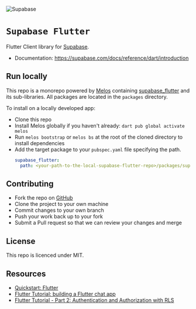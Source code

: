 ![Supabase](https://raw.githubusercontent.com/supabase/supabase-flutter/main/.github/images/supabase-banner.jpg)

# `Supabase Flutter`

Flutter Client library for [Supabase](https://supabase.com/).

- Documentation: https://supabase.com/docs/reference/dart/introduction

## Run locally

This repo is a monorepo powered by [Melos](https://melos.invertase.dev/) containing [supabase_flutter](https://github.com/supabase/supabase-flutter/tree/main/packages/supabase_flutter) and its sub-libraries. All packages are located in the `packages` directory.

To install on a locally developed app:

- Clone this repo
- Install Melos globally if you haven't already: `dart pub global activate melos`
- Run `melos bootstrap` or `melos bs` at the root of the cloned directory to install dependencies
- Add the target package to your `pubspec.yaml` file specifying the path.
  ```yaml
  supabase_flutter:
    path: <your-path-to-the-local-supabase-flutter-repo>/packages/supabase_flutter
  ```

## Contributing

- Fork the repo on [GitHub](https://github.com/supabase/supabase-flutter)
- Clone the project to your own machine
- Commit changes to your own branch
- Push your work back up to your fork
- Submit a Pull request so that we can review your changes and merge

## License

This repo is licenced under MIT.

## Resources

- [Quickstart: Flutter](https://supabase.com/docs/guides/with-flutter)
- [Flutter Tutorial: building a Flutter chat app](https://supabase.com/blog/flutter-tutorial-building-a-chat-app)
- [Flutter Tutorial - Part 2: Authentication and Authorization with RLS](https://supabase.com/blog/flutter-authentication-and-authorization-with-rls)
